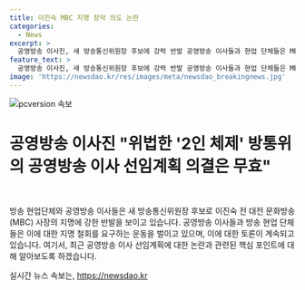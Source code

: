 ```yaml
---
title: 이진숙 MBC 지명 장악 의도 논란
categories:
  - News
excerpt: >
  공영방송 이사진, 새 방송통신위원장 후보에 강력 반발 공영방송 이사들과 현업 단체들은 MBC 사장 이진숙의 새 방송통신위원장 지명에 강력히 반발하고 있다. 공영방송 이사들은 무효로 지목된 공영방송 이사 선임계획을 비판하며, 방송통신위 법에 위배된 지명과 2인 체제 운영을 규탄했다. 이에 대한 반발로 방송현업과 단체들은 철회 촉구 운동을 벌이고, 방통위의 결정을 위법하다고 지적했다. 이에 대한 비판과 반대 목소리가 현장에서 거세게 터져나오고 있다.
feature_text: >
  공영방송 이사진, 새 방송통신위원장 후보에 강력 반발 공영방송 이사들과 현업 단체들은 MBC 사장 이진숙의 새 방송통신위원장 지명에 강력히 반발하고 있다. 공영방송 이사들은 무효로 지목된 공영방송 이사 선임계획을 비판하며, 방송통신위 법에 위배된 지명과 2인 체제 운영을 규탄했다. 이에 대한 반발로 방송현업과 단체들은 철회 촉구 운동을 벌이고, 방통위의 결정을 위법하다고 지적했다. 이에 대한 비판과 반대 목소리가 현장에서 거세게 터져나오고 있다.
image: 'https://newsdao.kr/res/images/meta/newsdao_breakingnews.jpg'
---
```


<p><img src="https://newsdao.kr/res/images/meta/newsdao_breakingnews.jpg" alt="pcversion 속보" /></p>

<h1>공영방송 이사진 "위법한 '2인 체제' 방통위의 공영방송 이사 선임계획 의결은 무효"</h1>

<p data-ke-size="size16">&nbsp;</p>

<p>방송 현업단체와 공영방송 이사들은 새 방송통신위원장 후보로 이진숙 전 대전 문화방송(MBC) 사장의 지명에 강한 반발을 보이고 있습니다. 공영방송 이사들과 방송 현업 단체들은 이에 대한 지명 철회를 요구하는 운동을 벌이고 있으며, 이에 대한 토론이 계속되고 있습니다. 여기서, 최근 공영방송 이사 선임계획에 대한 논란과 관련된 핵심 포인트에 대해 알아보도록 하겠습니다. </p>

<p data-ke-size="size16"></p>
실시간 뉴스 속보는, <a href="https://newsdao.kr" rel="dofollow">https://newsdao.kr</a>


